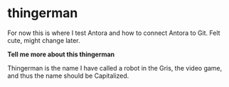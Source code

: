 # thingerman
For now this is where I test Antora and how to connect Antora to Git. Felt cute, might change later.


**Tell me more about this thingerman**

Thingerman is the name I have called a robot in the Gris, the video game, and thus the name should be Capitalized. 
